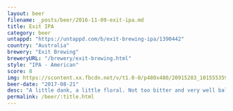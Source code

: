 ```yaml
---
layout: beer
filename: _posts/beer/2016-11-09-exit-ipa.md
title: Exit IPA
category: beer
untappd: "https://untappd.com/b/exit-brewing-ipa/1390442"
country: "Australia"
brewery: "Exit Brewing"
breweryURL: "/brewery/exit-brewing.html"
style: "IPA - American"
score: 8
img: https://scontent.xx.fbcdn.net/v/t1.0-0/p480x480/20915283_10155535940168745_4990076269804618897_n.jpg?oh=532563c6eda49522f812427d3aca37ba&oe=5B26638C
beer-date: "2017-08-21"
desc: "A little dank, a little floral. Not too bitter and very well balanced"
permalink: /beer/:title.html
---
```

